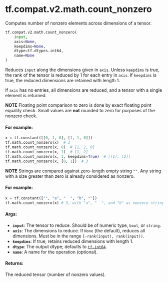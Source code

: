 <div itemscope itemtype="http://developers.google.com/ReferenceObject">
<meta itemprop="name" content="tf.compat.v2.math.count_nonzero" />
<meta itemprop="path" content="Stable" />
</div>

# tf.compat.v2.math.count_nonzero

Computes number of nonzero elements across dimensions of a tensor.

``` python
tf.compat.v2.math.count_nonzero(
    input,
    axis=None,
    keepdims=None,
    dtype=tf.dtypes.int64,
    name=None
)
```

<!-- Placeholder for "Used in" -->

Reduces `input` along the dimensions given in `axis`.
Unless `keepdims` is true, the rank of the tensor is reduced by 1 for each
entry in `axis`. If `keepdims` is true, the reduced dimensions
are retained with length 1.

If `axis` has no entries, all dimensions are reduced, and a
tensor with a single element is returned.

**NOTE** Floating point comparison to zero is done by exact floating point
equality check.  Small values are **not** rounded to zero for purposes of
the nonzero check.

#### For example:



```python
x = tf.constant([[0, 1, 0], [1, 1, 0]])
tf.math.count_nonzero(x)  # 3
tf.math.count_nonzero(x, 0)  # [1, 2, 0]
tf.math.count_nonzero(x, 1)  # [1, 2]
tf.math.count_nonzero(x, 1, keepdims=True)  # [[1], [2]]
tf.math.count_nonzero(x, [0, 1])  # 3
```

**NOTE** Strings are compared against zero-length empty string `""`. Any
string with a size greater than zero is already considered as nonzero.

#### For example:


```python
x = tf.constant(["", "a", "  ", "b", ""])
tf.math.count_nonzero(x) # 3, with "a", "  ", and "b" as nonzero strings.
```

#### Args:


* <b>`input`</b>: The tensor to reduce. Should be of numeric type, `bool`, or `string`.
* <b>`axis`</b>: The dimensions to reduce. If `None` (the default), reduces all
  dimensions. Must be in the range `[-rank(input), rank(input))`.
* <b>`keepdims`</b>: If true, retains reduced dimensions with length 1.
* <b>`dtype`</b>: The output dtype; defaults to <a href="../../../../tf.md#int64"><code>tf.int64</code></a>.
* <b>`name`</b>: A name for the operation (optional).


#### Returns:

The reduced tensor (number of nonzero values).
